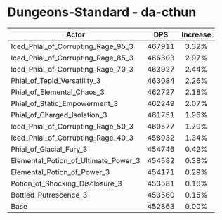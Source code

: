 # Dungeons-Standard - da-cthun
| Actor | DPS | Increase |
|---|:---:|:---:|
|Iced_Phial_of_Corrupting_Rage_95_3|467911|3.32%|
|Iced_Phial_of_Corrupting_Rage_85_3|466303|2.97%|
|Iced_Phial_of_Corrupting_Rage_70_3|463927|2.44%|
|Phial_of_Tepid_Versatility_3|463084|2.26%|
|Phial_of_Elemental_Chaos_3|462727|2.18%|
|Phial_of_Static_Empowerment_3|462249|2.07%|
|Phial_of_Charged_Isolation_3|461751|1.96%|
|Iced_Phial_of_Corrupting_Rage_50_3|460577|1.70%|
|Iced_Phial_of_Corrupting_Rage_40_3|458932|1.34%|
|Phial_of_Glacial_Fury_3|454746|0.42%|
|Elemental_Potion_of_Ultimate_Power_3|454582|0.38%|
|Elemental_Potion_of_Power_3|454171|0.29%|
|Potion_of_Shocking_Disclosure_3|453581|0.16%|
|Bottled_Putrescence_3|453560|0.15%|
|Base|452863|0.00%|
